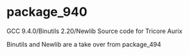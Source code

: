 # package_940
GCC 9.4.0/Binutils 2.20/Newlib Source code for Tricore Aurix

Binutils and Newlib are a take over from package_494